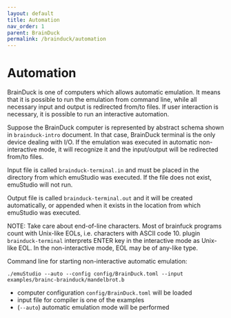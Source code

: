 ```yaml
---
layout: default
title: Automation
nav_order: 1
parent: BrainDuck
permalink: /brainduck/automation
---
```


# Automation

BrainDuck is one of computers which allows automatic emulation. It means that it is possible to run the emulation from command line, while all necessary input and output is redirected from/to files. If user interaction is necessary, it is possible to run an interactive automation.

Suppose the BrainDuck computer is represented by abstract schema shown in `brainduck-intro` document. In that case, BrainDuck terminal is the only device dealing with I/O. If the emulation was executed in automatic non-interactive mode, it will recognize it and the input/output will be redirected from/to files.

Input file is called `brainduck-terminal.in` and must be placed in the directory from which emuStudio was executed. If the file does not exist, emuStudio will not run.

Output file is called `brainduck-terminal.out` and it will be created automatically, or appended when it exists in the location from which emuStudio was executed.

NOTE: Take care about end-of-line characters. Most of brainfuck programs count with Unix-like EOLs, i.e. characters with ASCII code 10. plugin `brainduck-terminal` interprets ENTER key in the interactive mode as Unix-like EOL. In the non-interactive mode, EOL may be of any-like type.

Command line for starting non-interactive automatic emulation:

    ./emuStudio --auto --config config/BrainDuck.toml --input examples/brainc-brainduck/mandelbrot.b


- computer configuration `config/BrainDuck.toml` will be loaded
- input file for compiler is one of the examples
- (`--auto`) automatic emulation mode will be performed
